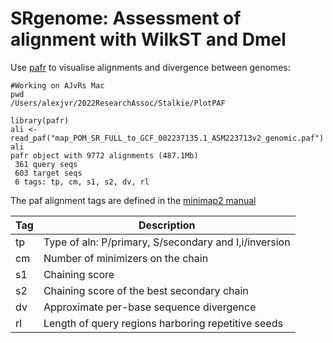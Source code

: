 # SRgenome: Assessment of alignment with WilkST and Dmel

Use [pafr](https://cran.r-project.org/web/packages/pafr/vignettes/Introduction_to_pafr.html) to visualise alignments and divergence between genomes: 


```
#Working on AJvRs Mac
pwd 
/Users/alexjvr/2022ResearchAssoc/Stalkie/PlotPAF

library(pafr)
ali <- read_paf("map_POM_SR_FULL_to_GCF_002237135.1_ASM223713v2_genomic.paf")
ali
pafr object with 9772 alignments (487.1Mb)
 361 query seqs
 603 target seqs
 6 tags: tp, cm, s1, s2, dv, rl
```

The paf alignment tags are defined in the [minimap2 manual](https://lh3.github.io/minimap2/minimap2.html)

|Tag|Description|
|--|--|
|tp|Type of aln: P/primary, S/secondary and I,i/inversion|
|cm|Number of minimizers on the chain|
|s1|Chaining score|
|s2|Chaining score of the best secondary chain|
|dv|Approximate per-base sequence divergence|
|rl|Length of query regions harboring repetitive seeds|

```

```
